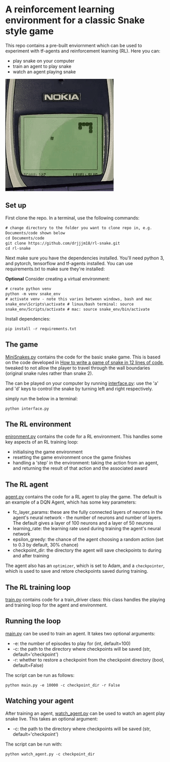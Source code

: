 # A reinforcement learning environment for a classic Snake style game

This repo contains a pre-built enviornment which can be used to experiment with tf-agents and reinforcement learning (RL). Here you can:
* play snake on your computer
* train an agent to play snake
* watch an agent playing snake

<img src="images/nokia-snake-game.gif">

## Set up

First clone the repo. In a terminal, use the following commands:
```
# change directory to the folder you want to clone repo in, e.g. Documents/code shown below
cd Documents/code
git clone https://github.com/drjjjm18/rl-snake.git
cd rl-snake
```
Next make sure you have the dependencies installed. You'll need python 3, and pytorch, tensorflow and tf-agents installed. You can use requirements.txt to make sure they're installed:

**Optional** Consider creating a virtual environment:
```
# create python venv
python -m venv snake_env
# activate venv - note this varies between windows, bash and mac
snake_env\Scripts\activate # linux/bash terminal: source snake_env/Scripts/activate # mac: source snake_env/bin/activate
```
Install dependencies:
```
pip install -r requirements.txt
```
## The game

[MiniSnakes.py](https://github.com/drjjjm18/rl-snake/blob/main/MiniSnakes.py) contains the code for the basic snake game. This is based on the code developed in [How to write a game of snake in 12 lines of code]('https://github.com/eliasffyksen/MiniSnakes), tweaked to not allow the player to travel through the wall boundaries (original snake rules rather than snake 2).

The can be played on your computer by running [interface.py](https://github.com/drjjjm18/rl-snake/blob/main/interface.py): use the 'a' and 'd' keys to control the snake by turning left and right respectively.

simply run the below in a terminal:
```
python interface.py
```

## The RL environment
[enironment.py](https://github.com/drjjjm18/rl-snake/blob/main/environment.py) contains the code for a RL environment. This handles some key aspects of an RL training loop:
* initialising the game environment
* resetting the game environment once the game finishes
* handling a 'step' in the environment: taking the action from an agent, and returning the result of that action and the associated award

## The RL agent
[agent.py](https://github.com/drjjjm18/rl-snake/blob/main/snake_agent.py) contains the code for a RL agent to play the game. The default is an example of a DQN Agent, which has some key parameters:
* fc_layer_params: these are the fully connected layers of neurons in the agent's neural network - the number of neurons and number of layers. The default gives a layer of 100 neurons and a layer of 50 neurons
* learning_rate: the learning rate used during training the agent's neural network
* epsilon_greedy: the chance of the agent choosing a random action (set to 0.3 by default, 30% chance)
* checkpoint_dir: the directory the agent will save checkpoints to during and after training

The agent also has an `optimizer`, which is set to Adam, and a `checkpointer`, which is used to save and retore checkpoints saved during training.

## The RL training loop

[train.py](https://github.com/drjjjm18/rl-snake/blob/main/train.py) contains code for a train_driver class: this class handles the playing and training loop for the agent and environment. 

## Running the loop

[main.py](https://github.com/drjjjm18/rl-snake/blob/main/main.py) can be used to train an agent. It takes two optional arguments:
* -e: the number of episodes to play for (int, default=100)
* -c: the path to the directory where checkpoints will be saved (str, default='checkpoint')
* -r: whether to restore a checkpoint from the checkpoint directory (bool, default=False)

The script can be run as follows:
```
python main.py -e 10000 -c checkpoint_dir -r False
```

## Watching your agent
After training an agent, [watch_agent.py](https://github.com/drjjjm18/rl-snake/blob/main/watch_agent.py) can be used to watch an agent play snake live.
This takes an optional argument:

* -c: the path to the directory where checkpoints will be saved (str, default='checkpoint')

The script can be run with:
```
python watch_agent.py -c checkpoint_dir
```
